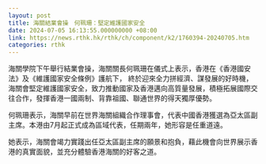 ```yaml
---
layout: post
title: 海關結業會操　何珮珊：堅定維護國家安全
date: 2024-07-05 16:13:55.000000000 +08:00
link: https://news.rthk.hk/rthk/ch/component/k2/1760394-20240705.htm
categories: rthk
---
```


海關學院下午舉行結業會操，海關關長何珮珊在儀式上表示，香港在《香港國安法》及《維護國家安全條例》護航下， 終於迎來全力拼經濟、謀發展的好時機，海關會堅定維護國家安全，致力推動國家及香港邁向高質量發展，積極拓展國際交往合作，發揮香港一國兩制、背靠祖國、聯通世界的得天獨厚優勢。

何珮珊表示，海關早前在世界海關組織合作理事會，代表中國香港獲選為亞太區副主席。本港由7月起正式成為區域代表，任期兩年，她形容是任重道遠。

她表示，海關會竭力實踐出任亞太區副主席的願景和抱負，藉此機會向世界展示香港的真實面貌，並充分體驗香港海關的好客之道。
